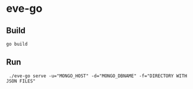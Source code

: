 # eve-go

## Build

` go build `

## Run
` ./eve-go serve -u="MONGO_HOST" -d="MONGO_DBNAME" -f="DIRECTORY WITH JSON FILES"`
